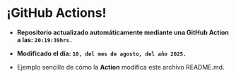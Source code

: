 # ¡GitHub Actions!
* **Repositorio actualizado automáticamente mediante una GitHub Action a las: `20:19:39hrs.`**
* **Modificado el día: `10, del mes de agosto, del año 2025.`**

* Ejemplo sencillo de cómo la **Action** modifica este archivo README.md.
